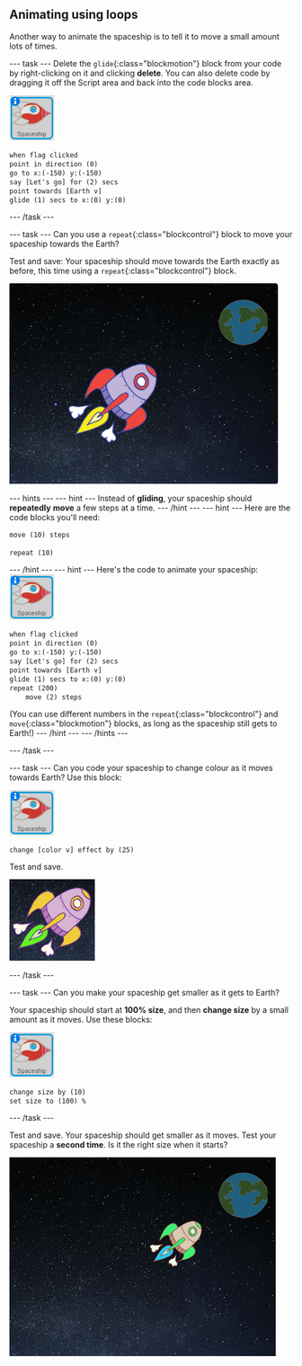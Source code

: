 ## Animating using loops

Another way to animate the spaceship is to tell it to move a small amount lots of times.

--- task ---
Delete the `glide`{:class="blockmotion"} block from your code by right-clicking on it and clicking **delete**. You can also delete code by dragging it off the Script area and back into the code blocks area.

![Spaceship sprite](images/sprite-spaceship.png)

```blocks
when flag clicked
point in direction (0)
go to x:(-150) y:(-150)
say [Let's go] for (2) secs
point towards [Earth v]
glide (1) secs to x:(0) y:(0)
```
--- /task ---

--- task ---
Can you use a `repeat`{:class="blockcontrol"} block to move your spaceship towards the Earth?

Test and save: Your spaceship should move towards the Earth exactly as before, this time using a `repeat`{:class="blockcontrol"} block.

![Testing a spaceship animation](images/space-animate-stage.png)

--- hints ---
--- hint ---
Instead of __gliding__, your spaceship should __repeatedly__ __move__ a few steps at a time.
--- /hint ---
--- hint ---
Here are the code blocks you'll need:

```blocks
move (10) steps

repeat (10)
```

--- /hint ---
--- hint ---
Here's the code to animate your spaceship:
![Spaceship sprite](images/sprite-spaceship.png)
```blocks
when flag clicked
point in direction (0)
go to x:(-150) y:(-150)
say [Let's go] for (2) secs
point towards [Earth v]
glide (1) secs to x:(0) y:(0)
repeat (200)
    move (2) steps
```
(You can use different numbers in the `repeat`{:class="blockcontrol"} and `move`{:class="blockmotion"} blocks, as long as the spaceship still gets to Earth!)
--- /hint ---
--- /hints ---

--- /task ---

--- task ---
Can you code your spaceship to change colour as it moves towards Earth? Use this block:

![Spaceship sprite](images/sprite-spaceship.png)
```blocks
change [color v] effect by (25)
```

Test and save.

![Testing a colour-changing spaceship](images/space-colour-test.png)

--- /task ---

--- task ---
Can you make your spaceship get smaller as it gets to Earth?

Your spaceship should start at __100% size__, and then __change size__ by a small amount as it moves. Use these blocks:

![Spaceship sprite](images/sprite-spaceship.png)
```blocks
change size by (10)
set size to (100) %
```
--- /task ---

Test and save. Your spaceship should get smaller as it moves. Test your spaceship a __second time__. Is it the right size when it starts?

![Testing a shrinking spaceship](images/space-size-test.png)

